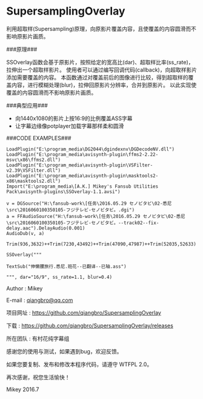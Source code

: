 # SupersamplingOverlay
利用超取样(Supersampling)原理，向原影片覆盖内容，且使覆盖的内容圆滑而不影响原影片画质。

###原理###

SSOverlay函数会基于原影片，按照给定的宽高比(dar)、超取样比率(ss_rate)，拉伸出一个超取样影片。
使用者可以通过编写回调代码(callback)，向超取样影片添加需要覆盖的内容。
本函数通过对覆盖前后的图像进行比较，得到超取样的覆盖内容，进行模糊处理(blur)，拉伸回原影片分辨率，合并到原影片。
以此实现使覆盖的内容圆滑而不影响原影片画质。


###典型应用###

* 向1440x1080的影片上按16:9的比例覆盖ASS字幕
* 让字幕边缘像potplayer加载字幕那样柔和圆滑

###CODE EXAMPLES###

    LoadPlugin("E:\program_media\DG2044\dgindexnv\DGDecodeNV.dll")
    LoadPlugin("E:\program_media\avisynth-plugin\ffms2-2.22-msvc\x86\ffms2.dll")
    LoadPlugin("E:\program_media\avisynth-plugin\VSFilter-v2.39\VSFilter.dll")
    LoadPlugin("E:\program_media\avisynth-plugin\masktools2-x86\masktools2.dll")
    Import("E:\program_media\[A.K.] Mikey's Fansub Utilities Pack\avisynth-plugins\SSOverlay-1.1.avsi")
    
    v = DGSource("H:\fansub-work\[任务\2016.05.29 セノビタビ\02-悉尼\src\2016060100350105-フジテレビ-セノビタビ。.dgi")
    a = FFAudioSource("H:\fansub-work\[任务\2016.05.29 セノビタビ\02-悉尼\src\2016060100350105-フジテレビ-セノビタビ。--track02--fix-delay.aac").DelayAudio(0.001)
    AudioDub(v, a)
    
    Trim(936,3632)++Trim(7230,43492)++Trim(47090,47987)++Trim(52035,52633)
    
    SSOverlay("""
    
    TextSub("伸懒腰旅行.悉尼.班花--已翻译--已轴.ass")
    
    """, dar="16/9", ss_rate=1.1, blur=0.4)
    

Author : Mikey

E-mail : qiangbro@qq.com

项目网址 : https://github.com/qiangbro/SupersamplingOverlay

下载 : https://github.com/qiangbro/SupersamplingOverlay/releases

所在团队 : 有村花纯字幕组  

感谢您的使用与测试，如果遇到bug，欢迎反馈。

如果您要复制、发布和修改本程序代码，请遵守 WTFPL 2.0。

再次感谢，祝您生活愉快！

Mikey
2016.7



